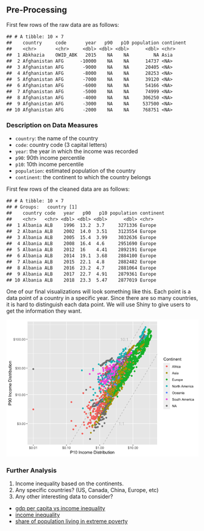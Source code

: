 ## Pre-Processing

First few rows of the raw data are as follows:

    ## # A tibble: 10 × 7
    ##    country     code       year   p90   p10 population continent
    ##    <chr>       <chr>     <dbl> <dbl> <dbl>      <dbl> <chr>    
    ##  1 Abkhazia    OWID_ABK   2015    NA    NA         NA Asia     
    ##  2 Afghanistan AFG      -10000    NA    NA      14737 <NA>     
    ##  3 Afghanistan AFG       -9000    NA    NA      20405 <NA>     
    ##  4 Afghanistan AFG       -8000    NA    NA      28253 <NA>     
    ##  5 Afghanistan AFG       -7000    NA    NA      39120 <NA>     
    ##  6 Afghanistan AFG       -6000    NA    NA      54166 <NA>     
    ##  7 Afghanistan AFG       -5000    NA    NA      74999 <NA>     
    ##  8 Afghanistan AFG       -4000    NA    NA     306250 <NA>     
    ##  9 Afghanistan AFG       -3000    NA    NA     537500 <NA>     
    ## 10 Afghanistan AFG       -2000    NA    NA     768751 <NA>

### Description on Data Measures

-   `country`: the name of the country
-   `code`: country code (3 capital letters)
-   `year`: the year in which the income was recorded
-   `p90`: 90th income percentile
-   `p10`: 10th income percentile
-   `population`: estimated population of the country
-   `continent`: the continent to which the country belongs

First few rows of the cleaned data are as follows:

    ## # A tibble: 10 × 7
    ## # Groups:   country [1]
    ##    country code   year   p90   p10 population continent
    ##    <chr>   <chr> <dbl> <dbl> <dbl>      <dbl> <chr>    
    ##  1 Albania ALB    1996  13.2  3.7     3271336 Europe   
    ##  2 Albania ALB    2002  14.0  3.51    3123554 Europe   
    ##  3 Albania ALB    2005  15.4  3.99    3032636 Europe   
    ##  4 Albania ALB    2008  16.4  4.6     2951690 Europe   
    ##  5 Albania ALB    2012  16    4.41    2892191 Europe   
    ##  6 Albania ALB    2014  19.1  3.68    2884100 Europe   
    ##  7 Albania ALB    2015  22.1  4.8     2882482 Europe   
    ##  8 Albania ALB    2016  23.2  4.7     2881064 Europe   
    ##  9 Albania ALB    2017  22.7  4.91    2879361 Europe   
    ## 10 Albania ALB    2018  23.3  5.47    2877019 Europe

One of our final visualizations will look something like this. Each
point is a data point of a country in a specific year. Since there are
so many countries, it is hard to distinguish each data point. We will
use Shiny to give users to get the information they want.

![](eda_files/figure-markdown_github/unnamed-chunk-4-1.png)

### Further Analysis

1.  Income inequality based on the continents.
2.  Any specific countries? (US, Canada, China, Europe, etc)
3.  Any other interesting data to consider?

-   [gdp per capita vs income
    inequality](https://ourworldindata.org/grapher/gdp-per-capita-vs-economic-inequality)
-   [income
    inequality](https://ourworldindata.org/grapher/economic-inequality-gini-index)
-   [share of population living in extreme
    poverty](https://ourworldindata.org/explorers/poverty-explorer)
